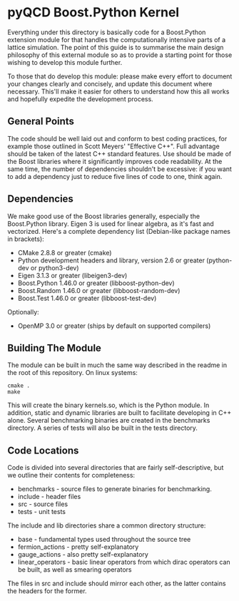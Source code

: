 pyQCD Boost.Python Kernel
=========================
Everything under this directory is basically code for a Boost.Python extension
module for that handles the computationally intensive parts of a lattice
simulation. The point of this guide is to summarise the main design philosophy
of this external module so as to provide a starting point for those wishing to
develop this module further.

To those that do develop this module: please make every effort to document your
changes clearly and concisely, and update this document where necessary. This'll
make it easier for others to understand how this all works and hopefully
expedite the development process.

General Points
--------------
The code should be well laid out and conform to best coding practices, for
example those outlined in Scott Meyers' "Effective C++". Full advantage should
be taken of the latest C++ standard features. Use should be made of the Boost
libraries where it significantly improves code readability. At the same time,
the number of dependencies shouldn't be excessive: if you want to add a
dependency just to reduce five lines of code to one, think again.

Dependencies
------------
We make good use of the Boost libraries generally, especially the Boost.Python
library. Eigen 3 is used for linear algebra, as it's fast and vectorized. Here's
a complete dependency list (Debian-like package names in brackets):

* CMake 2.8.8 or greater (cmake)
* Python development headers and library, version 2.6 or greater (python-dev or python3-dev)
* Eigen 3.1.3 or greater (libeigen3-dev)
* Boost.Python 1.46.0 or greater (libboost-python-dev)
* Boost.Random 1.46.0 or greater (libboost-random-dev)
* Boost.Test 1.46.0 or greater (libboost-test-dev)

Optionally:

* OpenMP 3.0 or greater (ships by default on supported compilers)

Building The Module
-------------------
The module can be built in much the same way described in the readme in the root
of this repository. On linux systems:

    cmake .
    make

This will create the binary kernels.so, which is the Python module. In addition,
static and dynamic libraries are built to facilitate developing in C++ alone.
Several benchmarking binaries are created in the benchmarks directory. A series
of tests will also be built in the tests directory.

Code Locations
--------------
Code is divided into several directories that are fairly self-descriptive, but
we outline their contents for completeness:

* benchmarks - source files to generate binaries for benchmarking.
* include - header files
* src - source files
* tests - unit tests

The include and lib directories share a common directory structure:

* base - fundamental types used throughout the source tree
* fermion_actions - pretty self-explanatory
* gauge_actions - also pretty self-explanatory
* linear_operators - basic linear operators from which dirac operators can be built, as well as smearing operators

The files in src and include should mirror each other, as the latter contains
the headers for the former.